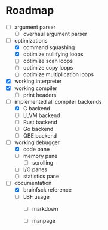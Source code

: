 # Roadmap

- [ ] argument parser
	- [ ] overhaul argument parser
- [ ] optimizations
	- [x] command squashing
	- [x] optimize nullifying loops
	- [ ] optimize scan loops
	- [ ] optimize copy loops
	- [ ] optimize multiplication loops
- [x] working interpreter
- [x] working compiler
	- [ ] print headers
- [ ] implemented all compiler backends
	- [x] C backend
	- [ ] LLVM backend
	- [ ] Rust backend
	- [ ] Go backend
	- [ ] QBE backend
- [ ] working debugger
	- [x] code pane
	- [ ] memory pane
		- [ ] scrolling
	- [ ] I/O panes
	- [ ] statistics pane
- [ ] documentation
	- [x] brainfsck reference
	- [ ] LBF usage
		- [ ] markdown
		- [ ] manpage
		
